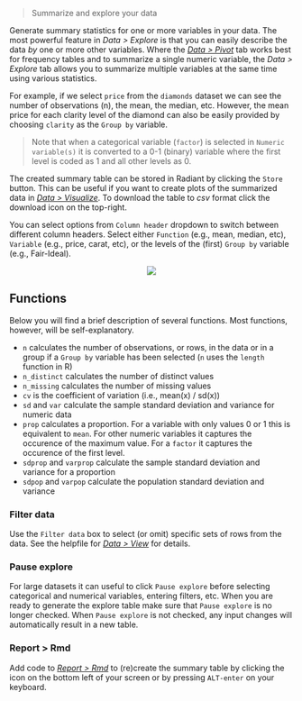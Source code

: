 > Summarize and explore your data

Generate summary statistics for one or more variables in your data. The most powerful feature in _Data > Explore_ is that you can easily describe the data _by_ one or more other variables. Where the <a href="https://radiant-rstats.github.io/docs/data/pivot.html" target="_blank">_Data > Pivot_</a> tab works best for frequency tables and to summarize a single numeric variable, the _Data > Explore_ tab allows you to summarize multiple variables at the same time using various statistics.

For example, if we select `price` from the `diamonds` dataset we can see the number of observations (n), the mean, the median, etc. However, the mean price for each clarity level of the diamond can also be easily provided by choosing `clarity` as the `Group by` variable.

> Note that when a categorical variable (`factor`) is selected in `Numeric variable(s)` it is converted to a 0-1 (binary) variable where the first level is coded as 1 and all other levels as 0.

The created summary table can be stored in Radiant by clicking the `Store` button. This can be useful if you want to create plots of the summarized data in <a href="https://radiant-rstats.github.io/docs/data/visualize.html" target="_blank">_Data > Visualize_</a>. To download the table to _csv_ format click the download icon on the top-right.

You can select options from `Column header` dropdown to switch between different column headers. Select either `Function` (e.g., mean, median, etc), `Variable` (e.g., price, carat, etc), or the levels of the (first) `Group by` variable (e.g., Fair-Ideal).

<p align="center"><img src="figures/explore.png"></p>

## Functions

Below you will find a brief description of several functions. Most functions, however, will be self-explanatory.

* `n` calculates the number of observations, or rows, in the data or in a group if a `Group by` variable has been selected (`n` uses the `length` function in R)
* `n_distinct` calculates the number of distinct values
* `n_missing` calculates the number of missing values
* `cv` is the coefficient of variation (i.e., mean(x) / sd(x))
* `sd` and `var` calculate the sample standard deviation and variance for numeric data
* `prop` calculates a proportion. For a variable with only values 0 or 1 this is equivalent to `mean`. For other numeric variables it captures the occurence of the maximum value.
For a `factor` it captures the occurence of the first level. 
* `sdprop` and `varprop` calculate the sample standard deviation and variance for a proportion
* `sdpop` and `varpop` calculate the population standard deviation and variance

### Filter data

Use the `Filter data` box to select (or omit) specific sets of rows from the data. See the helpfile for <a href="https://radiant-rstats.github.io/docs/data/view.html" target="_blank">_Data > View_</a> for details.

### Pause explore

For large datasets it can useful to click `Pause explore` before selecting categorical and numerical variables, entering filters, etc. When you are ready to generate the explore table make sure that `Pause explore` is no longer checked. When `Pause explore` is not checked, any input changes will automatically result in a new table.

### Report > Rmd

Add code to <a href="https://radiant-rstats.github.io/docs/data/report.html" target="_blank">_Report > Rmd_</a> to (re)create the summary table by clicking the <i title="report results" class="fa fa-edit"></i> icon on the bottom left of your screen or by pressing `ALT-enter` on your keyboard.
